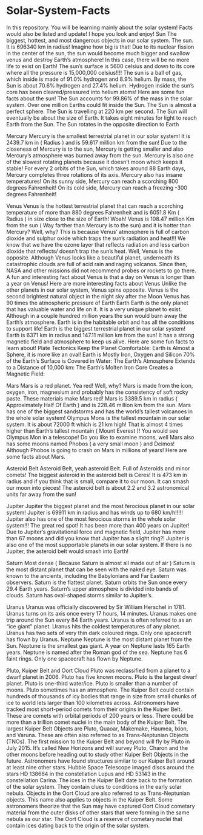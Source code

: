 # Solar-System-Facts 
In this repository. You will be learning mainly about the solar system! Facts would also be listed and update! I hope you look and enjoy!
Sun 
The biggest, hottest, and most dangerous objects in our solar system. The sun. It is 696340 km in radius! Imagine how big is that! Due to its nuclear fission in the center of the sun, the sun would become much bigger and swallow venus and destroy Earth’s atmosphere! In this case, there will be no more life to exist on Earth! The sun’s surface is 5600 celsius and down to its core where all the pressure is 15,000,000 celsius!!!! The sun is a ball of gas, which inside is made of 91.0% hydrogen and 8.9% helium. By mass, the Sun is about 70.6% hydrogen and 27.4% helium. Hydrogen inside the sun’s core has been cleared/pressured into helium atoms! Here are some fun facts about the sun!
The Sun accounts for 99.86% of the mass in the solar system.
Over one million Earths could fit inside the Sun.
The Sun is almost a perfect sphere.
The Sun is travelling at 220 km per second.
The Sun will eventually be about the size of Earth.
It takes eight minutes for light to reach Earth from the Sun. 
The Sun rotates in the opposite direction to Earth


Mercury 
Mercury is the smallest terrestrial planet in our solar system! It is 2439.7 km in ( Radius ) and is 59.617 million km from the sun! Due to the closeness of Mercury is to the sun, Mercury is getting smaller and also Mercury’s atmosphere was burned away from the sun. Mercury is also one of the slowest rotating planets because it doesn’t moon which keeps it stable! For every 2 orbits of the Sun, which takes around 88 Earth days, Mercury completes three rotations of its axis. Mercury also has insane temperatures! On its sunny side, Mercury can reach a scorching 800 degrees Fahrenheit! On its cold side, Mercury can reach a freezing -300 degrees Fahrenheit!

Venus
Venus is the hottest terrestrial planet that can reach a scorching temperature of more than 880 degrees Fahrenheit and is 6051.8 Km ( Radius ) in size close to the size of Earth!  Woah! Venus is 108.47 million Km from the sun ( Way farther than Mercury is to the sun) and it is hotter than Mercury? Well, why? This is because Venus’ atmosphere is full of carbon dioxide and sulphur oxide which traps the sun’s radiation and heat!!! We know that we have the ozone layer that reflects radiation and less carbon dioxide that reflects/ doesn’t trap the sun’s heat. Well, Venus is the opposite. Although Venus looks like a beautiful planet, underneath its catastrophic clouds are full of acid rain and raging volcanos. Since then, NASA and other missions did not recommend probes or rockets to go there. A fun and interesting fact about Venus is that a day on Venus is longer than a year on Venus! Here are more interesting facts about Venus
Unlike the other planets in our solar system, Venus spins opposite.
 Venus is the second brightest natural object in the night sky after the Moon
Venus has 90 times the atmospheric pressure of Earth
Earth 
Earth is the only planet that has valuable water and life on it. It is a very unique planet to exist. Although in a couple hundred million years the sun would burn away the Earth’s atmosphere. Earth is in the habitable orbit and has all the conditions to support life! Earth is the biggest terrestrial planet in our solar system! Earth is 6371 km in radius and 147.11 million km from the sun! It has a strong magnetic field and atmosphere to keep us alive. Here are some fun facts to learn about!
Plate Tectonics Keep the Planet Comfortable:
Earth is Almost a Sphere, it is more like an oval!
Earth is Mostly Iron, Oxygen and Silicon
70% of the Earth’s Surface is Covered in Water:
The Earth’s Atmosphere Extends to a Distance of 10,000 km:
The Earth’s Molten Iron Core Creates a Magnetic Field:

Mars
Mars is a red planet. Yea red! Well, why? Mars is made from the icon, oxygen, iron, magnesium and probably has the consistency of soft rocky paste. These materials make Mars red! Mars is 3389.5 km in radius ( Approximately Half Of Earth ) and is 228.46 million km from the sun. Mars has one of the biggest sandstorms and has the world’s tallest volcanoes in the whole solar system! Olympus Mons is the tallest mountain in our solar system. It is about 72000 ft which is 21 km high! That is almost 4 times higher than Earth’s tallest mountain ( Mount Everest )! You would see Olympus Mon in a telescope! Do you like to examine moons, well Mars also has some moons named Phobos ( a very small moon ) and Deimos! Although Phobos is going to crash on Mars in millions of years! Here are some facts about Mars. 

Asteroid Belt
Asteroid Belt, yeah asteroid Belt. Full of Asteroids and minor comets! The biggest asteroid in the asteroid belt is Ceres! It is 473 km in radius and if you think that is small, compare it to our moon. It can smash our moon into pieces! The asteroid belt is about 2.2 and 3.2 astronomical units far away from the sun!


Jupiter
Jupiter the biggest planet and the most ferocious planet in our solar system! Jupiter is 69911 km in radius and has winds up to 680 km/h!!!!! Jupiter also has one of the most ferocious storms in the whole solar system!!! The great red spot! It has been more than 400 years on Jupiter! Due to Jupiter’s gravitational force and magnetic field, Jupiter has more than 67 moons and did you know that Jupiter has a slight ring?! Jupiter is also one of the most supportable planets in our solar system. If there is no Jupiter, the asteroid belt would smash into Earth!

Saturn
Most dense ( Because Saturn is almost all made out of air )
Saturn is the most distant planet that can be seen with the naked eye.
Saturn was known to the ancients, including the Babylonians and Far Eastern observers.
Saturn is the flattest planet.
Saturn orbits the Sun once every 29.4 Earth years.
Saturn’s upper atmosphere is divided into bands of clouds.
Saturn has oval-shaped storms similar to Jupiter’s.

Uranus
Uranus was officially discovered by Sir William Herschel in 1781.
Uranus turns on its axis once every 17 hours, 14 minutes.
Uranus makes one trip around the Sun every 84 Earth years.
Uranus is often referred to as an “ice giant” planet.
Uranus hits the coldest temperatures of any planet.
Uranus has two sets of very thin dark coloured rings.
Only one spacecraft has flown by Uranus.
Neptune
Neptune is the most distant planet from the Sun.
Neptune is the smallest gas giant.
A year on Neptune lasts 165 Earth years.
Neptune is named after the Roman god of the sea.
Neptune has 6 faint rings.
Only one spacecraft has flown by Neptune.

Pluto, Kuiper Belt and Oort Cloud
Pluto was reclassified from a planet to a dwarf planet in 2006.
Pluto has five known moons.
Pluto is the largest dwarf planet.
Pluto is one-third water/ice.
Pluto is smaller than a number of moons.
Pluto sometimes has an atmosphere.
The Kuiper Belt could contain hundreds of thousands of icy bodies that range in size from small chunks of ice to world lets larger than 100 kilometres across.
Astronomers have tracked most short-period comets from their origins in the Kuiper Belt. These are comets with orbital periods of 200 years or less.
There could be more than a trillion comet nuclei in the main body of the Kuiper Belt.
The largest Kuiper Belt Objects are Pluto, Quaoar, Makemake, Haumea, Ixion, and Varuna. These are often also referred to as Trans-Neptunian Objects (TNOs).
The first mission to the Kuiper Belt and beyond will fly by Pluto in July 2015. It’s called New Horizons and will survey Pluto, Charon and the other moons before heading out to study other Kuiper Belt Objects in the future.
Astronomers have found structures similar to our Kuiper Belt around at least nine other stars. Hubble Space Telescope imaged discs around the stars HD 138664 in the constellation Lupus and HD 53143 in the constellation Carina.
The ices in the Kuiper Belt date back to the formation of the solar system. They contain clues to conditions in the early solar nebula.
Objects in the Oort Cloud are also referred to as Trans-Neptunian objects. This name also applies to objects in the Kuiper Belt.
Some astronomers theorize that the Sun may have captured Oort Cloud cometary material from the outer disks of other stars that were forming in the same nebula as our star.
The Oort Cloud is a reserve of cometary nuclei that contain ices dating back to the origin of the solar system.
 



